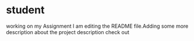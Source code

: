 # student
working on my Assignment
I am editing the README file.Adding some more description about the project description
check out
